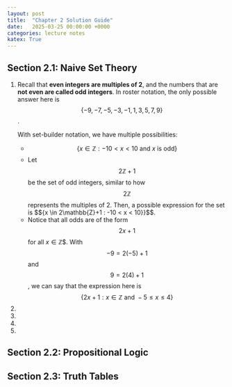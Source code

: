 ```yaml
---
layout: post
title:  "Chapter 2 Solution Guide"
date:   2025-03-25 00:00:00 +0000
categories: lecture notes
katex: True
---
```


## Section 2.1: Naive Set Theory

1. Recall that **even integers are multiples of 2**, and the numbers that are **not even are called odd integers**. In roster notation, the only possible answer here is $$\{-9, -7, -5, -3, -1, 1, 3, 5, 7, 9\}$$.

    With set-builder notation, we have multiple possibilities:
    - $$\{x \in \mathbb{Z} : -10 < x < 10 \text{ and } x \text{ is odd}\}$$
    - Let $$2\mathbb{Z} + 1$$ be the set of odd integers, similar to how $$2\mathbb{Z}$$ represents the multiples of 2. Then, a possible expression for the set is $$\{x \in 2\mathbb{Z}+1 : -10 < x < 10}\}$$.
    - Notice that all odds are of the form $$2x + 1$$ for all $x \in \mathbb{Z}$$. With $$-9 = 2(-5) + 1$$ and $$9 = 2(4)+1$$, we can say that the expression here is $$\{2x + 1 : x \in \mathbb{Z} \text{ and } -5 \leq x \leq 4\}$$
2.
3.
4.
5.

## Section 2.2: Propositional Logic

## Section 2.3: Truth Tables

